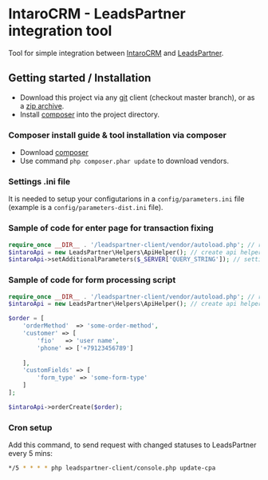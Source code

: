 IntaroCRM - LeadsPartner integration tool
===================

Tool for simple integration between [IntaroCRM](http://www.intarocrm.ru/) and [LeadsPartner](http://leadspartner.ru/).

## Getting started / Installation

* Download this project via any [git](http://git-scm.com/) client (checkout master branch), or as a [zip archive](https://github.com/intarocrm/leadspartner-client/archive/master.zip).
* Install [composer](https://getcomposer.org/) into the project directory.

### Composer install guide & tool installation via composer
* Download [composer](https://getcomposer.org/download/)
* Use command `php composer.phar update` to download vendors.
 
### Settings .ini file
It is needed to setup your configutarions in a `config/parameters.ini` file (example is a `config/parameters-dist.ini` file).

### Sample of code for enter page for transaction fixing

```php
require_once __DIR__ . '/leadspartner-client/vendor/autoload.php'; // require autoloader
$intaroApi = new LeadsPartner\Helpers\ApiHelper(); // create api helper
$intaroApi->setAdditionalParameters($_SERVER['QUERY_STRING']); // setting additional params in user cookies
```

### Sample of code for form processing script

```php
require_once __DIR__ . '/leadspartner-client/vendor/autoload.php'; // require autoloader
$intaroApi = new LeadsPartner\Helpers\ApiHelper(); // create api helper

$order = [
    'orderMethod'  => 'some-order-method',
    'customer' => [
        'fio'   => 'user name',
        'phone' => ['+79123456789']
                
    ],
    'customFields' => [
        'form_type' => 'some-form-type'
    ]
];

$intaroApi->orderCreate($order);
```

### Cron setup

Add this command, to send request with changed statuses to LeadsPartner every 5 mins:

```bash
*/5 * * * * php leadspartner-client/console.php update-cpa
```


